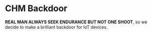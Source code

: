 # CHM Backdoor

**REAL MAN ALWAYS SEEK ENDURANCE BUT NOT ONE SHOOT**, so we decide to make a brilliant backdoor for IoT devices.